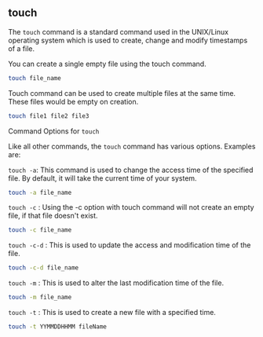 ## touch

The `touch` command is a standard command used in the UNIX/Linux operating system which is used to create, change and modify timestamps of a file.

You can create a single empty file using the touch command.

```bash
touch file_name
```

Touch command can be used to create multiple files at the same time. These files would be empty on creation.

```bash
touch file1 file2 file3
```

Command Options for `touch`

Like all other commands, the `touch` command has various options. Examples are:

`touch -a`: This command is used to change the access time of the specified file. By default, it will take the current time of your system.

```bash
touch -a file_name
```

`touch -c` : Using the -c option with touch command will not create an empty file, if that file doesn't exist.

```bash
touch -c file_name
```

`touch -c-d` : This is used to update the access and modification time of the file.

```bash
touch -c-d file_name
```

`touch -m` : This is used to alter the last modification time of the file.

```bash
touch -m file_name
```

`touch -t` : This is used to create a new file with a specified time.

```bash
touch -t YYMMDDHHMM fileName
```